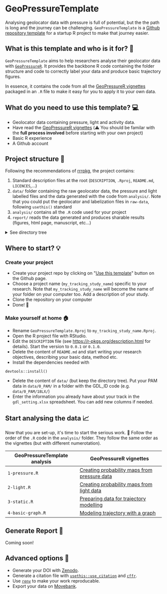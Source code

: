 # GeoPressureTemplate

Analysing geolocator data with pressure is full of potential, but the the path is long and the journey can be challenging. `GeoPressureTemplate` is a [Github repository template](https://docs.github.com/articles/creating-a-repository-from-a-template/) for a startup R project to make that journey easier.

## What is this template and who is it for? :mag_right:

`GeoPressureTemplate` aims to help researchers analyse their geolocator data with [`GeoPressureR`](https://raphaelnussbaumer.com/GeoPressureR/). It provides the backbone R code containing the folder structure and code to correctly label your data and produce basic trajectory figures. 

In essence, it contains the code from all the [GeoPressureR vignettes](https://raphaelnussbaumer.com/GeoPressureR/articles/) packaged in an `.R` file to make it easy for you to apply it to your own data. 

## What do you need to use this template? :computer:

- Geolocator data containing pressure, light and activity data.
- Have read the [GeoPressureR vignettes](https://raphaelnussbaumer.com/GeoPressureR/articles/) (:warning: You should be familar with the **full process involved** before starting with your own project)
- Basic R experience
- A Github account


## Project structure :file_folder:

Following the recommendations of [rrrpkg](https://github.com/ropensci/rrrpkg), the project contains:
1. Standard description files at the root (`DESCRIPTION`, `.Rproj`, `README.md`, `LICENCES`,...)
2. `data/` folder containing the raw geolocator data, the pressure and light labelled files and the data generated with the code from `analysis/`. Note that you could put the geolocator and labelization files in `raw-data`, following `usethis()` standard 
3. `analysis/` contains all the `.R` code used for your project
4. `report/` reads the data generated and produces sharable results (figures, html page, manuscript, etc...)
<details>
  <summary>See directory tree</summary>

```
GeoPressureTemplate
├── DESCRIPTION          		# project metadata and dependencies
├── README.md            		# top-level description of content and guide to users
├── GeoPressureTemplate.Rproj    # R project file
├── data
│   ├── 0_PAM
│   │   ├── 18LX
│   │   │   ├── 18LX_20180725.acceleration
│   │   │   ├── 18LX_20180725.data
│   │   │   ├── 18LX_20180725.glf
│   │   │   ├── 18LX_20180725.log
│   │   │   ├── 18LX_20180725.magnetic
│   │   │   ├── 18LX_20180725.pressure 
│   │   │   └── 18LX_20180725.settings
│   │   └── 22BT
│   │       └── ...
│   ├── 1_act_pres_labels
│   │   ├── 18LX_act_pres-labeled.csv
│   │   ├── 18LX_act_pres.csv
│   │   ├── 22BT_act_pres-labeled.csv
│   │   ├── 22BT_act_pres.csv
│   │   └── ...
│   ├── 2_light_labels
│   │   ├── 18LX_light-labeled.csv
│   │   ├── 18LX_light.csv
│   │   ├── 22BT_light-labeled.csv
│   │   ├── 22BT_light.csv
│   │   └── ...
│   ├── 3_pressure_prob
│   │   ├── 18LX_pressure_prob.Rdata
│   │   ├── 22BT_pressure_prob.Rdata
│   │   └── ...
│   ├── 4_light_prob
│   │   ├── 18LX_light_prob.Rdata
│   │   ├── 22BT_light_prob.Rdata
│   │   └── ...
│   ├── 5_static_prob
│   │   ├── 18LX_static_prob.Rdata
│   │   ├── 22BT_static_prob.Rdata
│   │   └── ...
│   ├── 6_basic_graph
│   │   ├──	18LX_basic_prob.Rdata
│   │   ├── 22BT_basic_prob.Rdata
│   │   └── ...
│   ├── 7_wind_graph
│   │   ├──	18LX_wind_prob.Rdata
│   │   ├── 22BT_wind_prob.Rdata
│   │   └── ...
│   └── gdl_settings.xlsx
├── analysis
│   ├── 1-pressure.R
│   ├── 2-light.R
│   ├── 3-static.R
│   ├── 4-basic-graph.R
│   └── 5-wind-graph.R
└── report
    ├── 1-pressure.R
    ├── 2-light.R
    ├── 3-static.R
    ├── 4-basic-graph.R
    └── 99-combined.R
```
</details>

## Where to start? :bulb:

### Create your project 

- Create your project repo by clicking on "[Use this template](https://github.com/Rafnuss/GeoPressureTemplate/generate)" button on the Github page.
- Choose a project name (`my_tracking_study_name`) specific to your research. Note that `my_tracking_study_name`  will become the name of your folder on your computer too. Add a description of your study.
- Clone the repository on your computer
- Done! :tada:

### Make yourself at home :house:

- Rename `GeoPressureTemplate.Rproj` to `my_tracking_study_name.Rproj`.
- Open the R project file with RStudio. 
- Edit the `DESCRIPTION` file (see https://r-pkgs.org/description.html for details). Start the version to `0.0.1` or `0.1.0`.
- Delete the content of `README.md` and start writing your research objectives, describing your basic data, method etc.
- Install the dependencies needed with

```
devtools::install()
```


- Delete the content of `data/` (but keep the directory tree). Put your PAM data in `data/0_PAM/` in a folder with the GDL_ID code (e.g. `data/0_PAM/18LX/`)
- Enter the information you already have about your track in the `gdl_setting.xlsx` spreadsheet. You can add new columns if needed.

## Start analysing the data :chart_with_upwards_trend:

Now that you are set-up, it's time to start the serious work. :grimacing: Follow the order of the `.R` code in the `analysis/` folder. They follow the same order as the vignettes (but with different numerotation).

|  GeoPressureTemplate analysis |  GeoPressureR vignettes  |
|---|---|
|  `1-pressure.R`  |  [Creating probability maps from pressure data](https://raphaelnussbaumer.com/GeoPressureR/articles/pressure-map.html) |
|  `2-light.R` |  [Creating probability maps from light data](https://raphaelnussbaumer.com/GeoPressureR/articles/light-map.html) |
|  `3-static.R` | [Preparing data for trajectory modelling](https://raphaelnussbaumer.com/GeoPressureR/articles/preparing-data.html)  |
|  `4-basic-graph.R` |  [Modeling trajectory with a graph](https://raphaelnussbaumer.com/GeoPressureR/articles/basic-graph.html) |


## Generate Report :page_facing_up:
Coming soon!


## Advanced options :link:

- Generate your DOI with [Zenodo](https://zenodo.org/).
- Generate a citation file with [`usethis::use_citation`](https://usethis.r-lib.org/reference/use_citation.html) and [`cffr`](https://github.com/ropensci/cffr).
- Use [`renv`](https://rstudio.github.io/renv/index.html) to make your work reproducable.
- Export your data on [Movebank](https://www.movebank.org/cms/movebank-content/import-custom-tabular-data).
